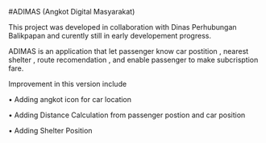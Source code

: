 #ADIMAS (Angkot Digital Masyarakat)

This project was developed in collaboration with Dinas Perhubungan Balikpapan and curently still in early developement progress.

ADIMAS is an application that let passenger know car postition , nearest shelter , route recomendation , and enable passenger to make subcrisption fare.

Improvement in this version include

•	Adding angkot icon for car location

•	Adding Distance Calculation from passenger postion and car position

•	Adding Shelter Position
